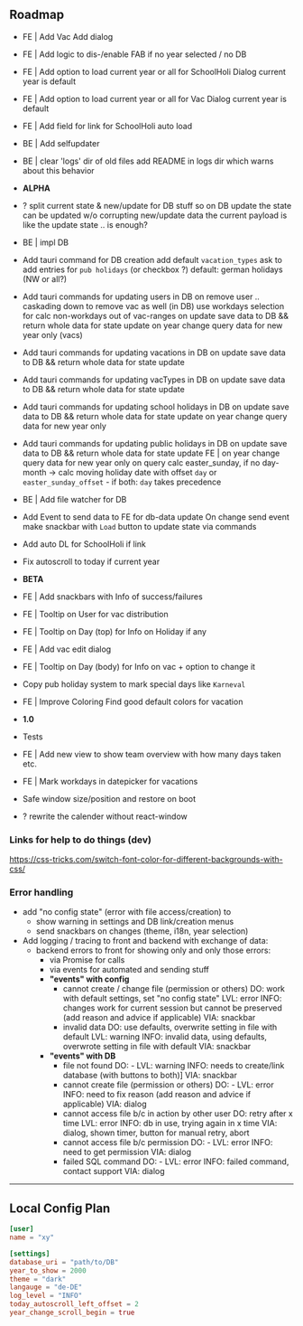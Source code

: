 ## Roadmap

- FE | Add Vac Add dialog

- FE | Add logic to dis-/enable FAB if no year selected / no DB

- FE | Add option to load current year or all for SchoolHoli Dialog
  current year is default

- FE | Add option to load current year or all for Vac Dialog
  current year is default

- FE | Add field for link for SchoolHoli auto load

- BE | Add selfupdater

- BE | clear 'logs' dir of old files
  add README in logs dir which warns about this behavior

- **ALPHA**

- ? split current state & new/update for DB stuff
  so on DB update the state can be updated w/o corrupting new/update data
  the current payload is like the update state .. is enough?

- BE | impl DB

- Add tauri command for DB creation
  add default `vacation_types`
  ask to add entries for `pub holidays` (or checkbox ?)
  default: german holidays (NW or all?)

- Add tauri commands for updating users in DB
  on remove user .. caskading down to remove vac as well (in DB)
  use workdays selection for calc non-workdays out of vac-ranges
  on update save data to DB && return whole data for state update
  on year change query data for new year only (vacs)

- Add tauri commands for updating vacations in DB
  on update save data to DB && return whole data for state update

- Add tauri commands for updating vacTypes in DB
  on update save data to DB && return whole data for state update

- Add tauri commands for updating school holidays in DB
  on update save data to DB && return whole data for state update
  on year change query data for new year only

- Add tauri commands for updating public holidays in DB
  on update save data to DB && return whole data for state update
  FE | on year change query data for new year only
  on query calc easter_sunday, if no day-month -> calc moving holiday date with offset
  `day` or `easter_sunday_offset` - if both: `day` takes precedence

- BE | Add file watcher for DB

- Add Event to send data to FE for db-data update
  On change send event
  make snackbar with `Load` button to update state via commands

- Add auto DL for SchoolHoli if link

- Fix autoscroll to today if current year

- **BETA**

- FE | Add snackbars with Info of success/failures

- FE | Tooltip on User for vac distribution

- FE | Tooltip on Day (top) for Info on Holiday if any

- FE | Add vac edit dialog

- FE | Tooltip on Day (body) for Info on vac + option to change it

- Copy pub holiday system to mark special days like `Karneval`

- FE | Improve Coloring
  Find good default colors for vacation

- **1.0**

- Tests

- FE | Add new view to show team overview with how many days taken etc.

- FE | Mark workdays in datepicker for vacations

- Safe window size/position and restore on boot

- ? rewrite the calender without react-window

### Links for help to do things (dev)

https://css-tricks.com/switch-font-color-for-different-backgrounds-with-css/

### Error handling

- add "no config state" (error with file access/creation) to
  - show warning in settings and DB link/creation menus
  - send snackbars on changes (theme, i18n, year selection)
- Add logging / tracing to front and backend with exchange of data:
  - backend errors to front for showing only and only those errors:
    - via Promise for calls
    - via events for automated and sending stuff
    - **"events" with config**
      - cannot create / change file (permission or others)
        DO: work with default settings, set "no config state"
        LVL: error
        INFO: changes work for current session but cannot be preserved
        (add reason and advice if applicable)
        VIA: snackbar
      - invalid data
        DO: use defaults, overwrite setting in file with default
        LVL: warning
        INFO: invalid data, using defaults, overwrote setting in file with default
        VIA: snackbar
    - **"events" with DB**
      - file not found
        DO: -
        LVL: warning
        INFO: needs to create/link database (with buttons to both)]
        VIA: snackbar
      - cannot create file (permission or others)
        DO: -
        LVL: error
        INFO: need to fix reason
        (add reason and advice if applicable)
        VIA: dialog
      - cannot access file b/c in action by other user
        DO: retry after x time
        LVL: error
        INFO: db in use, trying again in x time
        VIA: dialog, shown timer, button for manual retry, abort
      - cannot access file b/c permission
        DO: -
        LVL: error
        INFO: need to get permission
        VIA: dialog
      - failed SQL command
        DO: -
        LVL: error
        INFO: failed command, contact support
        VIA: dialog

---

## Local Config Plan

```toml
[user]
name = "xy"

[settings]
database_uri = "path/to/DB"
year_to_show = 2000
theme = "dark"
langauge = "de-DE"
log_level = "INFO"
today_autoscroll_left_offset = 2
year_change_scroll_begin = true
```
